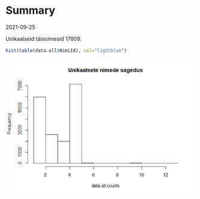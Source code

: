 Summary
================
2021-09-25

Unikaalseid täisnimesid 17808.

``` r
hist(table(data.all$NimiId), col="lightblue")
```

![](3.summary_files/figure-gfm/unnamed-chunk-2-1.png)<!-- -->
